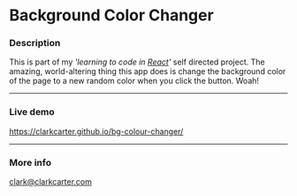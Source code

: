 # Background Color Changer

### Description 
This is part of my *'learning to code in [React](https://facebook.github.io/react/)'* self directed project. The amazing, world-altering thing this app does is change the background color of the page to a new random color when you click the button. Woah! 

---

### Live demo
https://clarkcarter.github.io/bg-colour-changer/

---

### More info 
clark@clarkcarter.com
